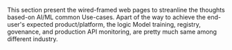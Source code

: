 This section present the wired-framed web pages to streanline the thoughts based-on AI/ML common Use-cases.
Apart of the way to achieve the end-user's expected product/platform, the logic Model training, registry, govenance, and production API monitoring, are pretty much same among different industry.
